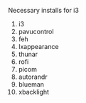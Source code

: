  Necessary installs for i3
1. i3
2. pavucontrol
3. feh
4. lxappearance
5. thunar
6. rofi
7. picom
8. autorandr
9. blueman
10. xbacklight
